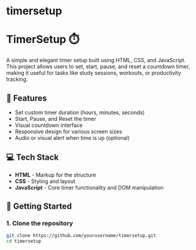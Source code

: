 # timersetup
# TimerSetup ⏱️

A simple and elegant timer setup built using HTML, CSS, and JavaScript. This project allows users to set, start, pause, and reset a countdown timer, making it useful for tasks like study sessions, workouts, or productivity tracking.

## 🔧 Features

- Set custom timer duration (hours, minutes, seconds)
- Start, Pause, and Reset the timer
- Visual countdown interface
- Responsive design for various screen sizes
- Audio or visual alert when time is up (optional)

## 💻 Tech Stack

- **HTML** - Markup for the structure
- **CSS** - Styling and layout
- **JavaScript** - Core timer functionality and DOM manipulation

## 🚀 Getting Started

### 1. Clone the repository
```bash
git clone https://github.com/yourusername/timersetup.git
cd timersetup
